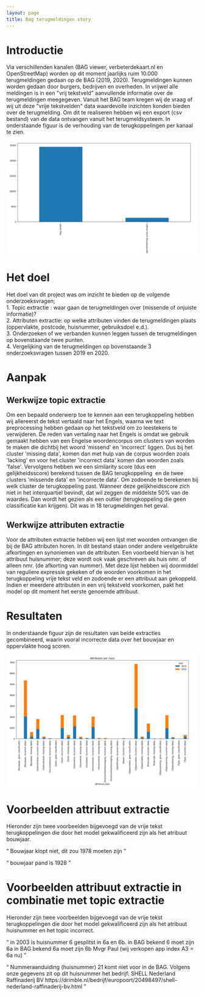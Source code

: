 ```yaml
---
layout: page
title: Bag terugmeldingen story
---
```


<h1>Introductie</h1>

<p>Via verschillenden kanalen (BAG viewer, verbeterdekaart.nl en OpenStreetMap) worden op dit moment jaarlijks ruim 10.000 terugmeldingen gedaan op de BAG (2019, 2020). Terugmeldingen kunnen worden gedaan door burgers, bedrijven en overheden. In vrijwel alle meldingen is in een "vrij tekstveld" aanvullende informatie over de terugmeldingen meegegeven. Vanuit het BAG team kregen wij de vraag of wij uit deze "vrije tekstvelden" data waardevolle inzichten konden bieden over de terugmelding. Om dit te realiseren hebben wij een export (csv bestand) van de data ontvangen vanuit het terugmeldsysteem. In onderstaande figuur is de verhouding van de terugkoppelingen per kanaal te zien.</p>

![terugmeldingen](/assets/images/BAG_resultaten1.jpg)

<h1>Het doel</h1>

<p>Het doel van dit project was om inzicht te bieden op de volgende onderzoeksvragen;
<br>
1.	Topic extractie : waar gaan de terugmeldingen over (missende of onjuiste informatie)?
<br>
2.	Attributen extractie: op welke attributen vinden de terugmeldingen plaats (oppervlakte, postcode, huisnummer, gebruiksdoel e.d.).
<br>
3.	Onderzoeken of we verbanden kunnen leggen tussen de terugmeldingen op bovenstaande twee punten.
<br>
4.	Vergelijking van de terugmeldingen op bovenstaande 3 onderzoeksvragen tussen 2019 en 2020.
</p>

<h1>Aanpak</h1>

<h2>Werkwijze topic extractie</h2>
<p>
Om een bepaald onderwerp toe te kennen aan een terugkoppeling hebben wij allereerst de tekst vertaald naar het Engels, waarna we text preprocessing hebben gedaan op het tekstveld om zo leestekens te verwijderen. De reden van vertaling naar het Engels is omdat we gebruik gemaakt hebben van een Engelse woordencorpus om clusters van worden te maken die dichtbij het woord 'missend' en 'incorrect' liggen. Dus bij het cluster 'missing data', komen dan met hulp van de corpus woorden zoals 'lacking' en voor het cluster 'incorrect data' komen dan woorden zoals 'false'. Vervolgens hebben we een similarity score (dus een gelijkheidsscore) berekend tussen de BAG terugkoppeling  en de twee clusters 'missende data' en 'incorrecte data'. Om zodoende te berekenen bij welk cluster de terugkoppeling past. Wanneer deze gelijkheidsscore zich niet in het interquartiel bevindt, dat wil zeggen de middelste 50% van de waardes. Dan wordt het gezien als een outlier (terugkoppeling die geen classificatie kan krijgen). Dit was in 18 terugmeldingen het geval. 
</p>

<h2>Werkwijze attributen extractie</h2>
<p>
Voor de attributen extractie hebben wij een lijst met woorden ontvangen die bij de BAG attributen horen. In dit bestand staan onder andere veelgebruikte afkortingen en synoniemen van de attributen. Een voorbeeld hiervan is het attribuut huisnummer; deze wordt ook vaak geschreven als huis nmr. of alleen nmr. (de afkorting van nummer). Met deze lijst hebben wij doormiddel van reguliere expressie gekeken of de woorden voorkomen in het terugkoppeling vrije tekst veld en zodoende er een attribuut aan gekoppeld. Indien er meerdere attributen in een vrij tekstveld voorkomen, pakt het model op dit moment het eerste genoemde attribuut. 
</p>

<h1>Resultaten</h1>
<p>
In onderstaande figuur zijn de resultaten van beide extracties gecombineerd, waarin vooral incorrecte data over het bouwjaar en oppervlakte hoog scoren.
</p>

![terugmeldingen_bag](/assets/images/BAG_resultaten.jpg)

<h1>Voorbeelden attribuut extractie</h1>
<p>
Hieronder zijn twee voorbeelden bijgevoegd van de vrije tekst terugkoppelingen die door het model gekwalificeerd zijn als het atribuut bouwjaar.
</p>
<div class="textbox" markdown="1">
<p><q>
Bouwjaar klopt niet, dit zou 1978 moeten zijn
</q></p>
<p><q>
bouwjaar pand is 1928
</q></p>
</div>

 <h1>Voorbeelden attribuut extractie in combinatie met topic extractie</h1>
<p>
Hieronder zijn twee voorbeelden bijgevoegd van de vrije tekst terugkoppelingen die door het model gekwalificeerd zijn als het atribuut huisnummer en het topic incorrect.
</p>
<div class="textbox" markdown="1">
<p><q>
in 2003 is huisnummer 6 gesplitst in 6a en 6b.
in BAG bekend 6 moet zijn 6a
in BAG bekend 6a moet zijn 6b
Mvgr Paul 
(wij verkopen app index A3 = 6a nu)
</q></p>
<p><q>
Nummeraanduiding (huisnummer) 21 komt niet voor in de BAG.
Volgens onze gegevens zit op dit huisnummer het bedrijf:
SHELL Nederland Raffinaderij BV
https://drimble.nl/bedrijf/europoort/20498497/shell-nederland-raffinaderij-bv.html
</q></p>
</div>
